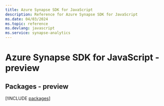 ```yaml
---
title: Azure Synapse SDK for JavaScript
description: Reference for Azure Synapse SDK for JavaScript
ms.date: 04/03/2024
ms.topic: reference
ms.devlang: javascript
ms.service: synapse-analytics
---
```

# Azure Synapse SDK for JavaScript - preview
## Packages - preview
[!INCLUDE [packages](synapse-index.md)]